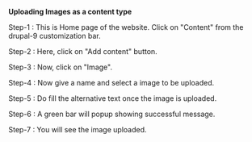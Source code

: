 **Uploading Images as a content type**

Step-1 : This is Home page of the website. Click on "Content" from the drupal-9 customization bar.

Step-2 : Here, click on "Add content" button.

Step-3 : Now, click on "Image".

Step-4 : Now give a name and select a image to be uploaded.

Step-5 : Do fill the alternative text once the image is uploaded.

Step-6 : A green bar will popup showing successful message.

Step-7 : You will see the image uploaded.

